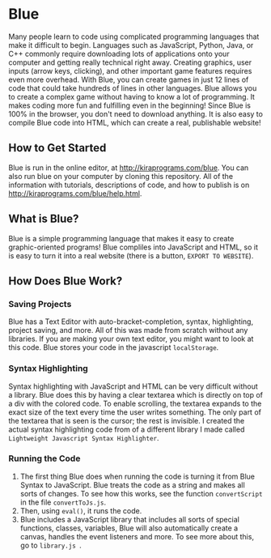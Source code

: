 # Blue
Many people learn to code using complicated programming languages that make it difficult to begin. Languages such as JavaScript, Python, Java, or C++ commonly require downloading lots of applications onto your computer and getting really technical right away. Creating graphics, user inputs (arrow keys, clicking), and other important game features requires even more overhead. With Blue, you can create games in just 12 lines of code that could take hundreds of lines in other languages. Blue allows you to create a complex game without having to know a lot of programming. It makes coding more fun and fulfilling even in the beginning! Since Blue is 100% in the browser, you don't need to download anything. It is also easy to compile Blue code into HTML, which can create a real, publishable website!

## How to Get Started
Blue is run in the online editor, at http://kiraprograms.com/blue. You can also run blue on your computer by cloning this repository. All of the information with tutorials, descriptions of code, and how to publish is on http://kiraprograms.com/blue/help.html.

## What is Blue?
Blue is a simple programming language that makes it easy to create graphic-oriented programs! Blue compliles into JavaScript and HTML, so it is easy to turn it into a real website (there is a button, `EXPORT TO WEBSITE`).

## How Does Blue Work?
### Saving Projects
Blue has a Text Editor with auto-bracket-completion, syntax, highlighting, project saving, and more. All of this was made from scratch without any libraries. If you are making your own text editor, you might want to look at this code. Blue stores your code in the javascript `localStorage`. 

### Syntax Highlighting
Syntax highlighting with JavaScript and HTML can be very difficult without a library. Blue does this by having a clear textarea which is directly on top of a div with the colored code. To enable scrolling, the textarea expands to the exact size of the text every time the user writes something. The only part of the textarea that is seen is the cursor; the rest is invisible. I created the actual syntax highlighting code from of a different library I made called `Lightweight Javascript Syntax Highlighter`. 

### Running the Code
1. The first thing Blue does when running the code is turning it from Blue Syntax to JavaScript. Blue treats the code as a string and makes all sorts of changes. To see how this works, see the function `convertScript` in the file  `convertToJs.js`. 
2. Then, using `eval()`, it runs the code.
3. Blue includes a JavaScript library that includes all sorts of special functions, classes, variables, Blue will also automatically create a canvas, handles the event listeners and more. To see more about this, go to `library.js `.
